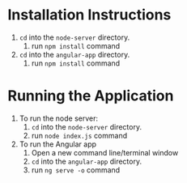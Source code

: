 # Installation Instructions
1. `cd` into the `node-server` directory.
    1. run `npm install` command
2. `cd` into the `angular-app` directory.
    1. run `npm install` command
    
# Running the Application
1. To run the node server: 
    1. `cd` into the `node-server` directory.
    2. run `node index.js` command
2. To run the Angular app 
    1. Open a new command line/terminal window
    2. `cd` into the `angular-app` directory.
    3. run `ng serve -o` command
